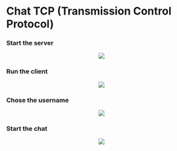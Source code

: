 # Chat TCP (Transmission Control Protocol)

### Start the server
<p align="center">
 <img src="https://user-images.githubusercontent.com/45711698/235294960-79235ef7-24df-41cc-8b47-c41868271e9a.png" />
</p>

### Run the client
<p align="center">
 <img src="https://user-images.githubusercontent.com/45711698/235294965-b3d50e97-f4f3-4f9e-89ee-98aba4a98254.png" />
</p>

### Chose the username
<p align="center">
 <img src="https://user-images.githubusercontent.com/45711698/235294966-30689088-1080-47b8-8a23-e291ac8e0814.png" />
</p>

### Start the chat
<p align="center">
 <img src="https://user-images.githubusercontent.com/45711698/235294968-a4266c24-dd81-45ee-997c-9ca6161bed57.png" />
</p>
